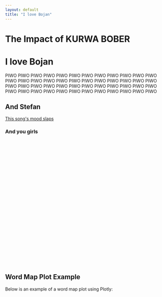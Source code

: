 ```yaml
---
layout: default
title: "I love Bojan"
---
```

<div class="story-header">
    <h1>The Impact of KURWA BOBER</h1>
</div>

# I love Bojan
PIWO PIWO PIWO PIWO PIWO PIWO PIWO PIWO PIWO PIWO PIWO PIWO PIWO PIWO PIWO PIWO PIWO PIWO PIWO PIWO PIWO PIWO PIWO PIWO PIWO PIWO PIWO PIWO PIWO PIWO PIWO PIWO PIWO PIWO PIWO PIWO PIWO PIWO PIWO PIWO PIWO PIWO PIWO PIWO PIWO PIWO PIWO PIWO

## And Stefan

[This song's mood slaps](https://youtu.be/AUHDbzCVK1E?si=9jNx17OTC5X39hu6)
### And you girls

<div id="myPlot" style="width:100%;height:400px;"></div>
<script>
    var trace1 = {
        x: [1, 2, 3, 4],
        y: [10, 15, 13, 17],
        type: 'scatter'
    };

    var layout = {
        title: 'Relation of piwo to happiness',
        xaxis: {
            title: 'Piwo',
        },
        yaxis: {
            title: 'Happiness'
        }
    };

    Plotly.newPlot('myPlot', [trace1], layout);
</script>

## Word Map Plot Example

Below is an example of a word map plot using Plotly:

<div id="worldGdpMap" style="width:100%;height:500px;"></div>
<script src="https://cdn.plot.ly/plotly-latest.min.js"></script>
<script src="https://d3js.org/d3.v5.min.js"></script>
<script>
    d3.csv('https://raw.githubusercontent.com/plotly/datasets/master/2014_world_gdp_with_codes.csv').then(function(rows) {
        function unpack(rows, key) {
            return rows.map(function(row) { return row[key]; });
        }

        var data = [{
            type: 'choropleth',
            locations: unpack(rows, 'CODE'),
            z: unpack(rows, 'GDP (BILLIONS)').map(Number),
            text: unpack(rows, 'COUNTRY'),
            colorscale: [
                [0, 'rgb(5, 10, 172)'], [0.35, 'rgb(40, 60, 190)'],
                [0.5, 'rgb(70, 100, 245)'], [0.6, 'rgb(90, 120, 245)'],
                [0.7, 'rgb(106, 137, 247)'], [1, 'rgb(220, 220, 220)']
            ],
            autocolorscale: false,
            reversescale: true,
            marker: {
                line: {
                    color: 'rgb(180,180,180)',
                    width: 0.5
                }
            },
            colorbar: {
                autotic: false,
                tickprefix: '$',
                title: 'GDP<br>Billions US$'
            }
        }];

        var layout = {
            title: '2014 Global GDP<br>Source: <a href="https://www.cia.gov/library/publications/the-world-factbook/fields/2195.html">CIA World Factbook</a>',
            geo: {
                showframe: true,
                showcoastlines: true,
                margin: {
                l: 50, // left margin
                r: 50, // right margin
                t: 100, // top margin
                b: 50 // bottom margin
                },
                projection: {
                    type: 'robinson'
                }
            }
        };

        Plotly.newPlot("worldGdpMap", data, layout, {showLink: false});
    }).catch(function(error) {
        console.error('Error loading or parsing data', error);
    });
</script>
